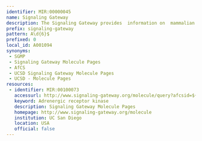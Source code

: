 ```yaml
---
identifier: MIR:00000045
name: Signaling Gateway
description: The Signaling Gateway provides  information on  mammalian proteins involved in cellular signaling.
prefix: signaling-gateway
pattern: A\d{6}$
prefixed: 0
local_id: A001094
synonyms:
 - SGMP
 - Signaling Gateway Molecule Pages
 - AfCS
 - UCSD Signaling Gateway Molecule Pages
 - UCSD - Molecule Pages
resources:
 - identifier: MIR:00100073
   accessurl: http://www.signaling-gateway.org/molecule/query?afcsid=${lid}
   keyword: Adrenergic receptor kinase
   description: Signaling Gateway Molecule Pages
   homepage: http://www.signaling-gateway.org/molecule
   institution: UC San Diego
   location: USA
   official: false
---
```

